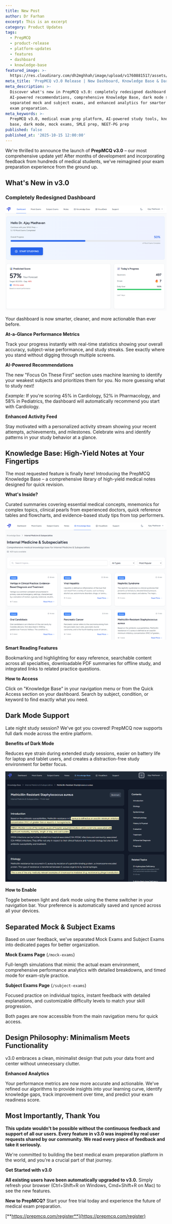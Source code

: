 ```yaml
---
title: New Post
author: Dr Farhan
excerpt: This is an excerpt
category: Product Updates
tags:
  - PrepMCQ
  - product-release
  - platform-updates
  - features
  - dashboard
  - knowledge-base
featured_image: >-
  https://res.cloudinary.com/dh2mghhah/image/upload/v1760881517/assets/update_afnyj6.png
meta_title: 'PrepMCQ v3.0 Release | New Dashboard, Knowledge Base & Dark Mode'
meta_description: >-
  Discover what's new in PrepMCQ v3.0: completely redesigned dashboard with
  AI-powered recommendations, comprehensive Knowledge Base, dark mode support,
  separated mock and subject exams, and enhanced analytics for smarter medical
  exam preparation.
meta_keywords: >-
  PrepMCQ v3.0, medical exam prep platform, AI-powered study tools, knowledge
  base, dark mode, mock exams, SMLE prep, NEET-PG prep
published: false
published_at: '2025-10-15 12:00:00'
---
```

We're thrilled to announce the launch of **PrepMCQ v3.0** – our most comprehensive update yet! After months of development and incorporating feedback from hundreds of medical students, we've reimagined your exam preparation experience from the ground up.

## What's New in v3.0

### Completely Redesigned Dashboard

![](https://raw.githubusercontent.com/qatalystco/articles/main/images/1760893628303-dashboard.png)

Your dashboard is now smarter, cleaner, and more actionable than ever before.

**At-a-Glance Performance Metrics**

Track your progress instantly with real-time statistics showing your overall accuracy, subject-wise performance, and study streaks. See exactly where you stand without digging through multiple screens.

**AI-Powered Recommendations**

The new "Focus On These First" section uses machine learning to identify your weakest subjects and prioritizes them for you. No more guessing what to study next!

_Example:_ If you're scoring 45% in Cardiology, 52% in Pharmacology, and 58% in Pediatrics, the dashboard will automatically recommend you start with Cardiology.

**Enhanced Activity Feed**

Stay motivated with a personalized activity stream showing your recent attempts, achievements, and milestones. Celebrate wins and identify patterns in your study behavior at a glance.

##   

## Knowledge Base: High-Yield Notes at Your Fingertips

The most requested feature is finally here! Introducing the PrepMCQ Knowledge Base – a comprehensive library of high-yield medical notes designed for quick revision.

**What's Inside?**

Curated summaries covering essential medical concepts, mnemonics for complex topics, clinical pearls from experienced doctors, quick reference tables and flowcharts, and evidence-based study tips from top performers.

![](https://raw.githubusercontent.com/qatalystco/articles/main/images/1760893660051-knowledge.png)

**Smart Reading Features**

Bookmarking and highlighting for easy reference, searchable content across all specialties, downloadable PDF summaries for offline study, and integrated links to related practice questions.

**How to Access**

Click on "Knowledge Base" in your navigation menu or from the Quick Access section on your dashboard. Search by subject, condition, or keyword to find exactly what you need.

##   

## Dark Mode Support

Late night study session? We've got you covered! PrepMCQ now supports full dark mode across the entire platform.

**Benefits of Dark Mode**

Reduces eye strain during extended study sessions, easier on battery life for laptop and tablet users, and creates a distraction-free study environment for better focus.

![](https://raw.githubusercontent.com/qatalystco/articles/main/images/1760893696164-darkmode.png)

**How to Enable**

Toggle between light and dark mode using the theme switcher in your navigation bar. Your preference is automatically saved and synced across all your devices.

## Separated Mock & Subject Exams

Based on user feedback, we've separated Mock Exams and Subject Exams into dedicated pages for better organization.

**Mock Exams Page** (`/mock-exams`)

Full-length simulations that mimic the actual exam environment, comprehensive performance analytics with detailed breakdowns, and timed mode for exam-style practice.

**Subject Exams Page** (`/subject-exams`)

Focused practice on individual topics, instant feedback with detailed explanations, and customizable difficulty levels to match your skill progression.

Both pages are now accessible from the main navigation menu for quick access.

## Design Philosophy: Minimalism Meets Functionality

v3.0 embraces a clean, minimalist design that puts your data front and center without unnecessary clutter.

**Enhanced Analytics**

Your performance metrics are now more accurate and actionable. We've refined our algorithms to provide insights into your learning curve, identify knowledge gaps, track improvement over time, and predict your exam readiness score.

## Most Importantly, Thank You

**This update wouldn't be possible without the continuous feedback and support of all our users. Every feature in v3.0 was inspired by real user requests shared by our community. We read every piece of feedback and take it seriously.**

We're committed to building the best medical exam preparation platform in the world, and you're a crucial part of that journey.

**Get Started with v3.0**

**All existing users have been automatically upgraded to v3.0.** Simply refresh your browser (Ctrl+Shift+R on Windows, Cmd+Shift+R on Mac) to see the new features.

**New to PrepMCQ?** Start your free trial today and experience the future of medical exam preparation.

[**https://prepmcq.com/register**](https://prepmcq.com/register)

